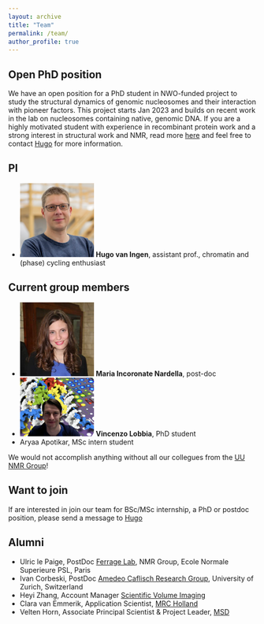 ```yaml
---
layout: archive
title: "Team"
permalink: /team/
author_profile: true
---
```


Open PhD position
----
We have an open position for a PhD student in NWO-funded project to study the structural dynamics of genomic nucleosomes and their interaction with pioneer factors.
This project starts Jan 2023 and builds on recent work in the lab on nucleosomes containing native, genomic DNA. 
If you are a highly motivated student with experience in recombinant protein work and a strong interest in structural work and NMR, read more [here](../images/PhD-position-PioneeringGenomicNucleosomes.pdf) and feel free to contact [Hugo](mailto:h.vaningen@uu.nl) for more information. 

PI
---

* <img src="/images/hugo.png" alt="Hugo" width="150"/> **Hugo van Ingen**, assistant prof., chromatin and (phase) cycling enthusiast


Current group members
-------------------------------------------------

* <img src="/images/maria.jpg" alt="Maria" width="150"/> **Maria Incoronate Nardella**, post-doc
* <img src="/images/vincenzo.png" alt="Vincenzo" width="150"/> **Vincenzo Lobbia**, PhD student
* Aryaa Apotikar, MSc intern student

We would not accomplish anything without all our collegues from the [UU NMR Group](https://www.uu.nl/en/research/nmr/people)!

Want to join
-----------------------------------

If are interested in join our team for BSc/MSc internship, a PhD or postdoc position, please send a message to [Hugo](mailto:h.vaningen@uu.nl)

Alumni
------

* Ulric le Paige, PostDoc [Ferrage Lab](https://www.chimie.ens.fr/recherche/laboratoire-lbm/structure-and-dynamics-of-biomolecules/), NMR Group, Ecole Normale Superieure PSL, Paris
* Ivan Corbeski, PostDoc [Amedeo Caflisch Research Group](http://www.biochem-caflisch.uzh.ch), University of Zurich, Switzerland
* Heyi Zhang, Account Manager [Scientific Volume Imaging](https://svi.nl/HomePage)
* Clara van Emmerik, Application Scientist, [MRC Holland](https://www.mrcholland.com)
* Velten Horn, Associate Principal Scientist & Project Leader, [MSD](https://msd.nl)

